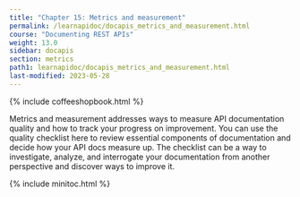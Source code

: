 ```yaml
---
title: "Chapter 15: Metrics and measurement"
permalink: /learnapidoc/docapis_metrics_and_measurement.html
course: "Documenting REST APIs"
weight: 13.0
sidebar: docapis
section: metrics
path1: learnapidoc/docapis_metrics_and_measurement.html
last-modified: 2023-05-28
---
```


{% include coffeeshopbook.html %}

Metrics and measurement addresses ways to measure API documentation quality and how to track your progress on improvement. You can use the quality checklist here to review essential components of documentation and decide how your API docs measure up. The checklist can be a way to investigate, analyze, and interrogate your documentation from another perspective and discover ways to improve it.

{% include minitoc.html %}